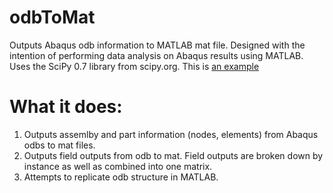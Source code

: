 odbToMat
========

Outputs Abaqus odb information to MATLAB mat file. Designed with the intention of performing data analysis on Abaqus results using MATLAB. Uses the SciPy 0.7 library from scipy.org. This is [an example](http://example.com/ "Title")

What it does:
========

1) Outputs assemlby and part information (nodes, elements) from Abaqus odbs to mat files.
2) Outputs field outputs from odb to mat. Field outputs are broken down by instance as well as combined into one matrix.
3) Attempts to replicate odb structure in MATLAB. 
